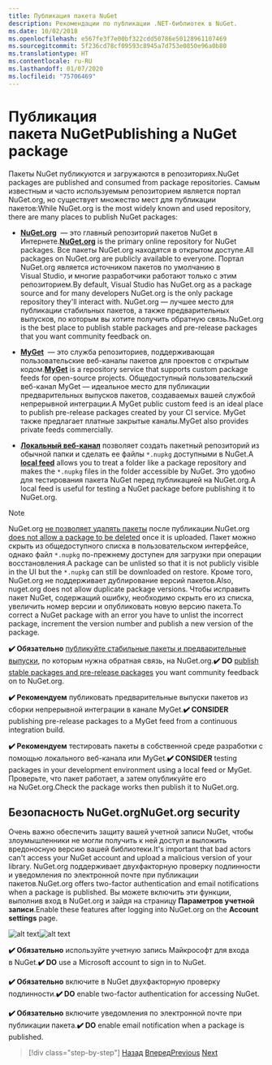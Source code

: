 ```yaml
---
title: Публикация пакета NuGet
description: Рекомендации по публикации .NET-библиотек в NuGet.
ms.date: 10/02/2018
ms.openlocfilehash: e567fe3f7e00bf322cdd50786e50128961107469
ms.sourcegitcommit: 5f236cd78cf09593c8945a7d753e0850e96a0b80
ms.translationtype: HT
ms.contentlocale: ru-RU
ms.lasthandoff: 01/07/2020
ms.locfileid: "75706469"
---
```

# <a name="publishing-a-nuget-package"></a><span data-ttu-id="671c0-103">Публикация пакета NuGet</span><span class="sxs-lookup"><span data-stu-id="671c0-103">Publishing a NuGet package</span></span>

<span data-ttu-id="671c0-104">Пакеты NuGet публикуются и загружаются в репозиториях.</span><span class="sxs-lookup"><span data-stu-id="671c0-104">NuGet packages are published and consumed from package repositories.</span></span> <span data-ttu-id="671c0-105">Самым известным и часто используемым репозиторием является портал NuGet.org, но существует множество мест для публикации пакетов:</span><span class="sxs-lookup"><span data-stu-id="671c0-105">While NuGet.org is the most widely known and used repository, there are many places to publish NuGet packages:</span></span>

* <span data-ttu-id="671c0-106">**[NuGet.org](https://www.nuget.org/)**  — это главный репозиторий пакетов NuGet в Интернете.</span><span class="sxs-lookup"><span data-stu-id="671c0-106">**[NuGet.org](https://www.nuget.org/)** is the primary online repository for NuGet packages.</span></span> <span data-ttu-id="671c0-107">Все пакеты NuGet.org находятся в открытом доступе.</span><span class="sxs-lookup"><span data-stu-id="671c0-107">All packages on NuGet.org are publicly available to everyone.</span></span> <span data-ttu-id="671c0-108">Портал NuGet.org является источником пакетов по умолчанию в Visual Studio, и многие разработчики работают только с этим репозиторием.</span><span class="sxs-lookup"><span data-stu-id="671c0-108">By default, Visual Studio has NuGet.org as a package source and for many developers NuGet.org is the only package repository they'll interact with.</span></span> <span data-ttu-id="671c0-109">NuGet.org — лучшее место для публикации стабильных пакетов, а также предварительных выпусков, по которым вы хотите получить обратную связь.</span><span class="sxs-lookup"><span data-stu-id="671c0-109">NuGet.org is the best place to publish stable packages and pre-release packages that you want community feedback on.</span></span>

* <span data-ttu-id="671c0-110">**[MyGet](https://myget.org/)**  — это служба репозиториев, поддерживающая пользовательские веб-каналы пакетов для проектов с открытым кодом.</span><span class="sxs-lookup"><span data-stu-id="671c0-110">**[MyGet](https://myget.org/)** is a repository service that supports custom package feeds for open-source projects.</span></span> <span data-ttu-id="671c0-111">Общедоступный пользовательский веб-канал MyGet — идеальное место для публикации предварительных выпусков пакетов, создаваемых вашей службой непрерывной интеграции.</span><span class="sxs-lookup"><span data-stu-id="671c0-111">A MyGet public custom feed is an ideal place to publish pre-release packages created by your CI service.</span></span> <span data-ttu-id="671c0-112">MyGet также предлагает платные закрытые каналы.</span><span class="sxs-lookup"><span data-stu-id="671c0-112">MyGet also provides private feeds commercially.</span></span>

* <span data-ttu-id="671c0-113">**[Локальный веб-канал](/nuget/hosting-packages/local-feeds)** позволяет создать пакетный репозиторий из обычной папки и сделать ее файлы `*.nupkg` доступными в NuGet.</span><span class="sxs-lookup"><span data-stu-id="671c0-113">A **[local feed](/nuget/hosting-packages/local-feeds)** allows you to treat a folder like a package repository and makes the `*.nupkg` files in the folder accessible by NuGet.</span></span> <span data-ttu-id="671c0-114">Это удобно для тестирования пакета NuGet перед публикацией на NuGet.org.</span><span class="sxs-lookup"><span data-stu-id="671c0-114">A local feed is useful for testing a NuGet package before publishing it to NuGet.org.</span></span>

> [!NOTE]
> <span data-ttu-id="671c0-115">NuGet.org [не позволяет удалять пакеты](/nuget/policies/deleting-packages) после публикации.</span><span class="sxs-lookup"><span data-stu-id="671c0-115">NuGet.org [does not allow a package to be deleted](/nuget/policies/deleting-packages) once it is uploaded.</span></span> <span data-ttu-id="671c0-116">Пакет можно скрыть из общедоступного списка в пользовательском интерфейсе, однако файл `*.nupkg` по-прежнему доступен для загрузки при операции восстановления.</span><span class="sxs-lookup"><span data-stu-id="671c0-116">A package can be unlisted so that it is not publicly visible in the UI but the `*.nupkg` can still be downloaded on restore.</span></span> <span data-ttu-id="671c0-117">Кроме того, NuGet.org не поддерживает дублирование версий пакетов.</span><span class="sxs-lookup"><span data-stu-id="671c0-117">Also, nuget.org does not allow duplicate package versions.</span></span> <span data-ttu-id="671c0-118">Чтобы исправить пакет NuGet, содержащий ошибку, необходимо скрыть его из списка, увеличить номер версии и опубликовать новую версию пакета.</span><span class="sxs-lookup"><span data-stu-id="671c0-118">To correct a NuGet package with an error you have to unlist the incorrect package, increment the version number and publish a new version of the package.</span></span>

<span data-ttu-id="671c0-119">**✔️ Обязательно** [публикуйте стабильные пакеты и предварительные выпуски](/nuget/create-packages/publish-a-package), по которым нужна обратная связь, на NuGet.org.</span><span class="sxs-lookup"><span data-stu-id="671c0-119">**✔️ DO** [publish stable packages and pre-release packages](/nuget/create-packages/publish-a-package) you want community feedback on to NuGet.org.</span></span>

<span data-ttu-id="671c0-120">**✔️ Рекомендуем** публиковать предварительные выпуски пакетов из сборки непрерывной интеграции в канале MyGet.</span><span class="sxs-lookup"><span data-stu-id="671c0-120">**✔️ CONSIDER** publishing pre-release packages to a MyGet feed from a continuous integration build.</span></span>

<span data-ttu-id="671c0-121">**✔️ Рекомендуем** тестировать пакеты в собственной среде разработки с помощью локального веб-канала или MyGet.</span><span class="sxs-lookup"><span data-stu-id="671c0-121">**✔️ CONSIDER** testing packages in your development environment using a local feed or MyGet.</span></span> <span data-ttu-id="671c0-122">Проверьте, что пакет работает, а затем опубликуйте его на NuGet.org.</span><span class="sxs-lookup"><span data-stu-id="671c0-122">Check the package works then publish it to NuGet.org.</span></span>

## <a name="nugetorg-security"></a><span data-ttu-id="671c0-123">Безопасность NuGet.org</span><span class="sxs-lookup"><span data-stu-id="671c0-123">NuGet.org security</span></span>

<span data-ttu-id="671c0-124">Очень важно обеспечить защиту вашей учетной записи NuGet, чтобы злоумышленники не могли получить к ней доступ и выложить вредоносную версию вашей библиотеки.</span><span class="sxs-lookup"><span data-stu-id="671c0-124">It's important that bad actors can't access your NuGet account and upload a malicious version of your library.</span></span> <span data-ttu-id="671c0-125">NuGet.org поддерживает двухфакторную проверку подлинности и уведомления по электронной почте при публикации пакетов.</span><span class="sxs-lookup"><span data-stu-id="671c0-125">NuGet.org offers two-factor authentication and email notifications when a package is published.</span></span> <span data-ttu-id="671c0-126">Вы можете включить эти функции, выполнив вход в NuGet.org и зайдя на страницу **Параметров учетной записи**.</span><span class="sxs-lookup"><span data-stu-id="671c0-126">Enable these features after logging into NuGet.org on the **Account settings** page.</span></span>

<span data-ttu-id="671c0-127">![alt text](./media/publish-nuget-package/nuget-2fa.png "Безопасность учетной записи NuGet")</span><span class="sxs-lookup"><span data-stu-id="671c0-127">![alt text](./media/publish-nuget-package/nuget-2fa.png "NuGet Account Security")</span></span>

<span data-ttu-id="671c0-128">**✔️ Обязательно** используйте учетную запись Майкрософт для входа в NuGet.</span><span class="sxs-lookup"><span data-stu-id="671c0-128">**✔️ DO** use a Microsoft account to sign in to NuGet.</span></span>

<span data-ttu-id="671c0-129">**✔️ Обязательно** включите в NuGet двухфакторную проверку подлинности.</span><span class="sxs-lookup"><span data-stu-id="671c0-129">**✔️ DO** enable two-factor authentication for accessing NuGet.</span></span>

<span data-ttu-id="671c0-130">**✔️ Обязательно** включите уведомления по электронной почте при публикации пакета.</span><span class="sxs-lookup"><span data-stu-id="671c0-130">**✔️ DO** enable email notification when a package is published.</span></span>

>[!div class="step-by-step"]
><span data-ttu-id="671c0-131">[Назад](sourcelink.md)
>[Вперед](versioning.md)</span><span class="sxs-lookup"><span data-stu-id="671c0-131">[Previous](sourcelink.md)
[Next](versioning.md)</span></span>

